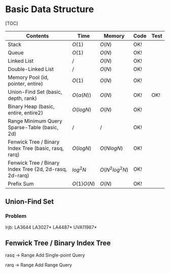 # Basic Data Structure



[TOC]

| Contents                                 | Time           | Memory         | Code | Test |
| ---------------------------------------- | -------------- | -------------- | ---- | ---- |
| Stack                                    | $O(1)$         | $O(N)$         | OK!  |      |
| Queue                                    | $O(1)$         | $O(N)$         | OK!  |      |
| Linked List                              | $/$            | $O(N)$         | OK!  |      |
| Double-Linked List                       | $/$            | $O(N)$         | OK!  |      |
| Memory Pool (id, pointer, entire)        | $O(1)$         | $O(N)$         | OK!  |      |
| Union-Find Set (basic, depth, rank)      | $O(\alpha(N))$ | $O(N)$         | OK!  | OK!  |
| Binary Heap (basic, entire, entire2)     | $O(logN)$      | $O(N)$         | OK!  |      |
| Range Minimum Query Sparse-Table (basic, 2d) | $/$            | $/$            | OK!  |      |
| Fenwick Tree / Binary Index Tree (basic, rasq, rarq) | $O(logN)$      | $O(NlogN)$     | OK!  |      |
| Fenwick Tree / Binary Index Tree (2d, 2d-rasq, 2d-rarq) | $log^2N$       | $O(N^2log^2N)$ | OK!  |      |
| Prefix Sum                               | $O(1)O(N)$     | $O(N)$         | OK!  |      |



## Union-Find Set 

### Problem

lrjb: LA3644 LA3027* LA4487* UVA11987* 



## Fenwick Tree / Binary Index Tree

rasq -> Range Add Single-point Query

rarq -> Range Add Range Query